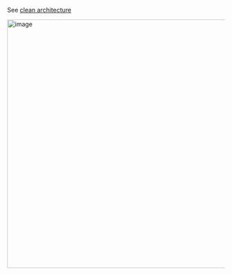 See [clean architecture](https://blog.cleancoder.com/uncle-bob/2012/08/13/the-clean-architecture.html)

<img width="577" alt="image" src="https://user-images.githubusercontent.com/55127012/220029571-95f72c2f-8a27-45fc-a709-8c1efe57120a.png">
